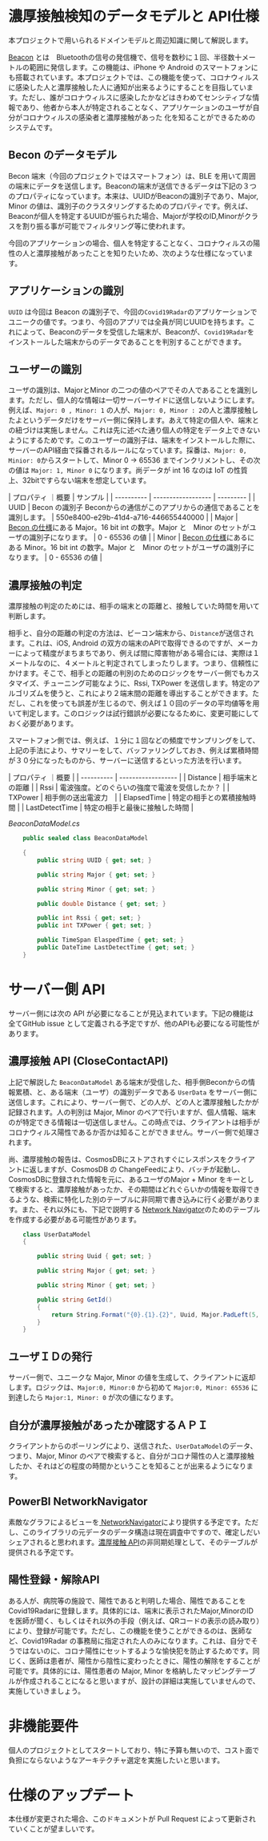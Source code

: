 # 濃厚接触検知のデータモデルと API仕様

本プロジェクトで用いられるドメインモデルと周辺知識に関して解説します。

[Beacon](https://www.cresco.co.jp/iot/solution/keyaki/beacon/) とは　Bluetoothの信号の発信機で、信号を数秒に１回、半径数十メートルの範囲に発信します。この機能は、iPhone や Android のスマートフォンにも搭載されています。本プロジェクトでは、この機能を使って、コロナウィルスに感染した人と濃厚接触した人に通知が出来るようにすることを目指しています。ただし、誰がコロナウィルスに感染したかなどはきわめてセンシティブな情報であり、他者から本人が特定されることなく、アプリケーションのユーザが自分がコロナウィルスの感染者と濃厚接触があった
化を知ることができるためのシステムです。

## Becon のデータモデル

Becon 端末（今回のプロジェクトではスマートフォン）は、BLE を用いて周囲の端末にデータを送信します。Beaconの端末が送信できるデータは下記の３つのプロパティになっています。本来は、UUIDがBeaconの識別子であり、Major, Minor の値は、識別子のクラスタリングするためのプロパティです。例えば、Beaconが個人を特定するUUIDが振られた場合、Majorが学校のID,Minorがクラスを割り振る事が可能でフィルタリング等に使われます。

今回のアプリケーションの場合、個人を特定することなく、コロナウィルスの陽性の人と濃厚接触があったことを知りたいため、次のような仕様になっています。

## アプリケーションの識別

`UUID` は今回は Beacon の識別子で、今回の`Covid19Radar`のアプリケーションでユニークの値です。つまり、今回のアプリでは全員が同じUUIDを持ちます。これによって、Beaconのデータを受信した端末が、Beaconが、`Covid19Radar`をインストールした端末からのデータであることを判別することができます。

## ユーザーの識別

ユーザの識別は、MajorとMinor の二つの値のペアでその人であることを識別します。ただし、個人的な情報は一切サーバーサイドに送信しないようにします。例えば、`Major: 0 , Minor: 1` の人が、`Major: 0, Minor : 2`の人と濃厚接触したよというデータだけをサーバー側に保持します。あえて特定の個人や、端末との紐づけは実施しません。これは先に述べた通り個人の特定をデータ上できないようにするためです。このユーザーの識別子は、端末をインストールした際に、サーバーのAPI経由で採番されるルールになっています。採番は、`Major: 0, Minior: 0`からスタートして、Minor 0 -> 65536 までインクリメントし、その次の値は `Major: 1, Minor 0` になります。尚データが int 16 なのは IoT の性質上、32bitですらない端末を想定しています。

| プロパティ ｜概要 | サンプル | 
| ---------- | ------------------ | --------- |
| UUID | Becon の識別子 Beconからの通信がこのアプリからの通信であることを識別します。 | 550e8400-e29b-41d4-a716-446655440000 |
| Major | [Becon の仕様](http://webmarketing.hatenadiary.com/entry/2016/06/03/%E3%80%90Beacon%E3%83%9E%E3%83%8B%E3%82%A2_-_EP3%E3%80%91Beacon%E3%81%8B%E3%82%89%E9%80%81%E3%82%89%E3%82%8C%E3%82%8B%E3%83%87%E3%83%BC%E3%82%BF%E3%81%A8%E3%81%AF%EF%BC%9F%EF%BC%88Major%E5%80%A4)にある Major。16 bit int の数字。Major と　Minor のセットがユーザの識別子になります。 | 0 - 65536 の値 |
| Minor | [Becon の仕様](http://webmarketing.hatenadiary.com/entry/2016/06/03/%E3%80%90Beacon%E3%83%9E%E3%83%8B%E3%82%A2_-_EP3%E3%80%91Beacon%E3%81%8B%E3%82%89%E9%80%81%E3%82%89%E3%82%8C%E3%82%8B%E3%83%87%E3%83%BC%E3%82%BF%E3%81%A8%E3%81%AF%EF%BC%9F%EF%BC%88Major%E5%80%A4)にあるにある Minor。16 bit int の数字。Major と　Minor のセットがユーザの識別子になります。 | 0 - 65536 の値 |

## 濃厚接触の判定

濃厚接触の判定のためには、相手の端末との距離と、接触していた時間を用いて判断します。

相手と、自分の距離の判定の方法は、ビーコン端末から、`Distance`が送信されます。これは、iOS, Android の双方の端末のAPIで取得できるのですが、メーカーによって精度がまちまちであり、例えば間に障害物がある場合には、実際は１メートルなのに、４メートルと判定されてしまったりします。つまり、信頼性にかけます。そこで、相手との距離の判別のためのロジックをサーバー側でもカスタマイズ、チューニング可能なように、Rssi, TXPower を送信します。特定のアルゴリズムを使うと、これにより２端末間の距離を導出することができます。ただし、これを使っても誤差が生じるので、例えば１０回のデータの平均値等を用いて判定します。このロジックは試行錯誤が必要になるために、変更可能にしておく必要があります。

スマートフォン側では、例えば、１分に１回などの頻度でサンプリングをして、上記の手法により、サマリーをして、バッファリングしておき、例えば累積時間が３０分になったものから、サーバーに送信するといった方法を行います。

| プロパティ ｜概要 | 
| ---------- | ------------------ | 
| Distance | 相手端末との距離 |
| Rssi | 電波強度。どのぐらいの強度で電波を受信したか？ |
| TXPower | 相手側の送出電波力　|
| ElapsedTime | 特定の相手との累積接触時間 |
| LastDetectTime | 特定の相手と最後に接触した時間 |

_BeaconDataModel.cs_

```csharp
    public sealed class BeaconDataModel

    {
        public string UUID { get; set; }

        public string Major { get; set; }

        public string Minor { get; set; }

        public double Distance { get; set; }

        public int Rssi { get; set; }
        public int TXPower { get; set; }

        public TimeSpan ElaspedTime { get; set; }
        public DateTime LastDetectTime { get; set; }
    }
```

# サーバー側 API 

サーバー側には次の API が必要になることが見込まれています。下記の機能は全てGitHub issue として定義される予定ですが、他のAPIも必要になる可能性があります。

## 濃厚接触 API (CloseContactAPI)

上記で解説した `BeaconDataModel` ある端末が受信した、相手側Beconからの情報累積、と、ある端末（ユーザ）の識別データである `UserData` をサーバー側に送信します。これにより、サーバー側で、どの人が、どの人と濃厚接触したかが記録されます。人の判別は Major, Minor のペアで行いますが、個人情報、端末のが特定できる情報は一切送信しません。この時点では、クライアントは相手がコロナウィルス陽性であるか否かは知ることができません。サーバー側で処理されます。

尚、濃厚接触の報告は、CosmosDBにストアされすぐにレスポンスをクライアントに返しますが、CosmosDB の ChangeFeedにより、バッチが起動し、CosmosDBに登録された情報を元に、あるユーザのMajor + Minor をキーとして検索すると、濃厚接触があったか、その期間はどれぐらいかの情報を取得できるような、検索に特化した別のテーブルに非同期で書き込みに行く必要があります。また、それ以外にも、下記で説明する [Network Navigator](#PowerBI-NetworkNavigator)のためのテーブルを作成する必要がある可能性があります。

```csharp
    class UserDataModel
    {

        public string Uuid { get; set; }

        public string Major { get; set; }

        public string Minor { get; set; }

        public string GetId()
        {
            return String.Format("{0}.{1}.{2}", Uuid, Major.PadLeft(5, '0'), Minor.PadLeft(5, '0'));
        }
    }
```

## ユーザＩＤの発行

サーバー側で、ユニークな Major, Minor の値を生成して、クライアントに返却します。ロジックは、`Major:0, Minor:0` から初めて `Major:0, Minor: 65536` に到達したら `Major:1, Minor: 0` が次の値になります。

## 自分が濃厚接触があったか確認するＡＰＩ 

クライアントからのポーリングにより、送信された、`UserDataModel`のデータ、つまり、Major, Minor のペアで検索すると、自分がコロナ陽性の人と濃厚接触したか、それはどの程度の時間かということを知ることが出来るようになります。

## PowerBI NetworkNavigator 

素敵なグラフによるビューを[
NetworkNavigator](https://github.com/microsoft/PowerBI-visuals-NetworkNavigator)により提供する予定です。ただし、このライブラリの元データのデータ構造は現在調査中ですので、確定しだいシェアされると思われます。[濃厚接触 API](#濃厚接触-API-(CloseContactAPI))の非同期処理として、そのテーブルが提供される予定です。

## 陽性登録・解除API

ある人が、病院等の施設で、陽性であると判明した場合、陽性であることをCovid19Radarに登録します。具体的には、端末に表示されたMajor,MinorのIDを医師が聞く、もしくはそれ以外の手段（例えば、QRコードの表示の読み取り）により、登録が可能です。ただし、この機能を使うことができるのは、医師など、Covid19Radar の事務局に指定された人のみになります。これは、自分でそうではないのに、コロナ陽性にセットするような愉快犯を防止するためです。同じく、医師は患者が、陽性から陰性に変わったときに、陽性の解除をすることが可能です。具体的には、陽性患者の Major, Minor を格納したマッピングテーブルが作成されることになると思いますが、設計の詳細は実施していませんので、実施していきましょう。

# 非機能要件

個人のプロジェクトとしてスタートしており、特に予算も無いので、コスト面で負担にならないようなアーキテクチャ選定を実施したいと思います。

# 仕様のアップデート

本仕様が変更された場合、このドキュメントが Pull Request によって更新されていくことが望ましいです。

